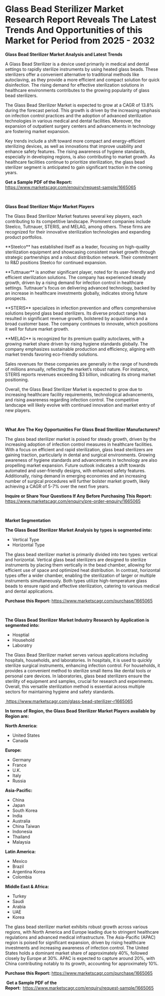 <p><h1>Glass Bead Sterilizer Market Research Report Reveals The Latest Trends And Opportunities of this Market for Period from 2025 - 2032</h1></p><p><strong>Glass Bead Sterilizer Market Analysis and Latest Trends</strong></p>
<p><p>A Glass Bead Sterilizer is a device used primarily in medical and dental settings to rapidly sterilize instruments by using heated glass beads. These sterilizers offer a convenient alternative to traditional methods like autoclaving, as they provide a more efficient and compact solution for quick disinfection. The rising demand for effective sterilization solutions in healthcare environments contributes to the growing popularity of glass bead sterilizers.</p><p>The Glass Bead Sterilizer Market is expected to grow at a CAGR of 13.8% during the forecast period. This growth is driven by the increasing emphasis on infection control practices and the adoption of advanced sterilization technologies in various medical and dental facilities. Moreover, the expansion of outpatient surgery centers and advancements in technology are fostering market expansion. </p><p>Key trends include a shift toward more compact and energy-efficient sterilizing devices, as well as innovations that improve usability and enhance safety features. The rising awareness of hygiene standards, especially in developing regions, is also contributing to market growth. As healthcare facilities continue to prioritize sterilization, the glass bead sterilizer segment is anticipated to gain significant traction in the coming years.</p></p>
<p><strong>Get a Sample PDF of the Report:&nbsp;</strong> <a href="https://www.marketscagr.com/enquiry/request-sample/1665065?utm_campaign=2482&utm_medium=2&utm_source=Github&utm_content=ia&utm_term=17042025&utm_id=glass-bead-sterilizer">https://www.marketscagr.com/enquiry/request-sample/1665065</a></p>
<p>&nbsp;</p>
<p><strong>Glass Bead Sterilizer Major Market Players</strong></p>
<p><p>The Glass Bead Sterilizer Market features several key players, each contributing to its competitive landscape. Prominent companies include Steelco, Tuttnauer, STERIS, and MELAG, among others. These firms are recognized for their innovative sterilization technologies and expanding product portfolios.</p><p>**Steelco** has established itself as a leader, focusing on high-quality sterilization equipment and showcasing consistent market growth through strategic partnerships and a robust distribution network. Their commitment to R&D positions Steelco for continued expansion.</p><p>**Tuttnauer** is another significant player, noted for its user-friendly and efficient sterilization solutions. The company has experienced steady growth, driven by a rising demand for infection control in healthcare settings. Tuttnauer's focus on delivering advanced technology, backed by an increase in healthcare investments globally, indicates strong future prospects.</p><p>**STERIS** specializes in infection prevention and offers comprehensive solutions beyond glass bead sterilizers. Its diverse product range has resulted in significant revenue growth, bolstered by acquisitions and a broad customer base. The company continues to innovate, which positions it well for future market growth.</p><p>**MELAG** is recognized for its premium quality autoclaves, with a growing market share driven by rising hygiene standards globally. The company emphasizes sustainable production and efficiency, aligning with market trends favoring eco-friendly solutions.</p><p>Sales revenues for these companies are generally in the range of hundreds of millions annually, reflecting the market’s robust nature. For instance, STERIS reports revenues exceeding $3 billion, indicating its strong market positioning.</p><p>Overall, the Glass Bead Sterilizer Market is expected to grow due to increasing healthcare facility requirements, technological advancements, and rising awareness regarding infection control. The competitive landscape will likely evolve with continued innovation and market entry of new players.</p></p>
<p>&nbsp;</p>
<p><strong>What Are The Key Opportunities For Glass Bead Sterilizer Manufacturers?</strong></p>
<p><p>The glass bead sterilizer market is poised for steady growth, driven by the increasing adoption of infection control measures in healthcare facilities. With a focus on efficient and rapid sterilization, glass bead sterilizers are gaining traction, particularly in dental and surgical environments. Growing awareness of hygiene standards and advancements in technology are also propelling market expansion. Future outlook indicates a shift towards automated and user-friendly designs, with enhanced safety features. Additionally, rising demand in emerging economies and an increasing number of surgical procedures will further bolster market growth, likely achieving a CAGR of 5-7% over the next five years.</p></p>
<p><strong>Inquire or Share Your Questions If Any Before Purchasing This Report:</strong> <a href="https://www.marketscagr.com/enquiry/pre-order-enquiry/1665065?utm_campaign=2482&utm_medium=2&utm_source=Github&utm_content=ia&utm_term=17042025&utm_id=glass-bead-sterilizer">https://www.marketscagr.com/enquiry/pre-order-enquiry/1665065</a></p>
<p>&nbsp;</p>
<p><strong>Market Segmentation</strong></p>
<p><strong>The Glass Bead Sterilizer Market Analysis by types is segmented into:</strong></p>
<p><ul><li>Vertical Type</li><li>Horizontal Type</li></ul></p>
<p><p>The glass bead sterilizer market is primarily divided into two types: vertical and horizontal. Vertical glass bead sterilizers are designed to sterilize instruments by placing them vertically in the bead chamber, allowing for efficient use of space and optimized heat distribution. In contrast, horizontal types offer a wider chamber, enabling the sterilization of larger or multiple instruments simultaneously. Both types utilize high-temperature glass beads to ensure rapid and effective sterilization, catering to various medical and dental applications.</p></p>
<p><strong>Purchase this Report:&nbsp;</strong><a href="https://www.marketscagr.com/purchase/1665065?utm_campaign=2482&utm_medium=2&utm_source=Github&utm_content=ia&utm_term=17042025&utm_id=glass-bead-sterilizer">https://www.marketscagr.com/purchase/1665065</a></p>
<p>&nbsp;</p>
<p><strong>The Glass Bead Sterilizer Market Industry Research by Application is segmented into:</strong></p>
<p><ul><li>Hosptial</li><li>Household</li><li>Laboratry</li></ul></p>
<p><p>The Glass Bead Sterilizer market serves various applications including hospitals, households, and laboratories. In hospitals, it is used to quickly sterilize surgical instruments, enhancing infection control. For households, it provides a convenient method to sterilize small items like dental tools or personal care devices. In laboratories, glass bead sterilizers ensure the sterility of equipment and samples, crucial for research and experiments. Overall, this versatile sterilization method is essential across multiple sectors for maintaining hygiene and safety standards.</p></p>
<p><a href="https://www.marketscagr.com/glass-bead-sterilizer-r1665065?utm_campaign=2482&utm_medium=2&utm_source=Github&utm_content=ia&utm_term=17042025&utm_id=glass-bead-sterilizer">&nbsp;https://www.marketscagr.com/glass-bead-sterilizer-r1665065</a></p>
<p><strong>In terms of Region, the Glass Bead Sterilizer Market Players available by Region are:</strong></p>
<p>
    <p> <strong> North America: </strong>
        <ul>
            <li>United States</li>
            <li>Canada</li>
        </ul>
        </p> 
    <p> <strong> Europe: </strong>
        <ul>
            <li>Germany</li>
            <li>France</li>
            <li>U.K.</li>
            <li>Italy</li>
            <li>Russia</li>
        </ul>
        </p> 
    <p> <strong> Asia-Pacific: </strong>
        <ul>
            <li>China</li>
            <li>Japan</li>
            <li>South Korea</li>
            <li>India</li>
            <li>Australia</li>
            <li>China Taiwan</li>
            <li>Indonesia</li>
            <li>Thailand</li>
            <li>Malaysia</li>
        </ul>
        </p> 
    <p> <strong> Latin America: </strong>
        <ul>
            <li>Mexico</li>
            <li>Brazil</li>
            <li>Argentina Korea</li>
            <li>Colombia</li>
        </ul>
        </p> 
    <p> <strong> Middle East & Africa: </strong>
        <ul>
            <li>Turkey</li>
            <li>Saudi</li>
            <li>Arabia</li>
            <li>UAE</li>
            <li>Korea</li>
        </ul>
    </p>
    </p>
<p><p>The glass bead sterilizer market exhibits robust growth across various regions, with North America and Europe leading due to stringent healthcare regulations and advanced medical infrastructure. The Asia-Pacific (APAC) region is poised for significant expansion, driven by rising healthcare investments and increasing awareness of infection control. The United States holds a dominant market share of approximately 40%, followed closely by Europe at 30%. APAC is expected to capture around 20%, with China contributing notably to its growth, accounting for approximately 10%.</p></p>
<p><strong>Purchase this Report: </strong><a href="https://www.marketscagr.com/purchase/1665065?utm_campaign=2482&utm_medium=2&utm_source=Github&utm_content=ia&utm_term=17042025&utm_id=glass-bead-sterilizer">https://www.marketscagr.com/purchase/1665065</a></p>
<p>&nbsp;<strong>Get a Sample PDF of the Report:&nbsp;&nbsp;</strong><a href="https://www.marketscagr.com/enquiry/request-sample/1665065?utm_campaign=2482&utm_medium=2&utm_source=Github&utm_content=ia&utm_term=17042025&utm_id=glass-bead-sterilizer">https://www.marketscagr.com/enquiry/request-sample/1665065</a></p>
<p><strong></strong></p>
<p><p></p><p></p><p></p></p>
